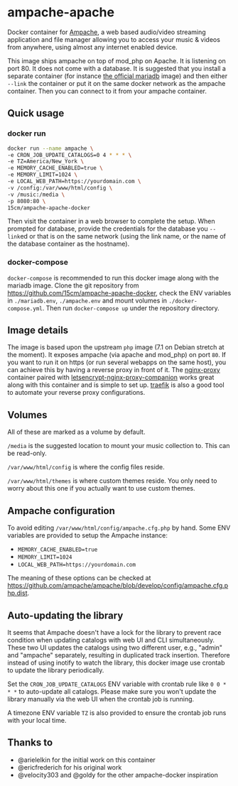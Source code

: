 # ampache-apache

Docker container for [Ampache](http://ampache.org), a web based audio/video
streaming application and file manager allowing you to access your music &
videos from anywhere, using almost any internet enabled device.

This image ships ampache on top of mod_php on Apache. It is listening on
port 80. It does not come with a database. It is suggested that you install a
separate container (for instance [the official
mariadb](https://hub.docker.com/_/mariadb/) image) and then either `--link` the
container or put it on the same docker network as the ampache container. Then
you can connect to it from your ampache container.

## Quick usage

### docker run

```bash
docker run --name ampache \
-e CRON_JOB_UPDATE_CATALOGS=0 4 * * * \
-e TZ=America/New_York \
-e MEMORY_CACHE_ENABLED=true \
-e MEMORY_LIMIT=1024 \
-e LOCAL_WEB_PATH=https://yourdomain.com \
-v /config:/var/www/html/config \
-v /music:/media \
-p 8080:80 \
15cm/ampache-apache-docker
```

Then visit the container in a web browser to complete the setup. When prompted
for database, provide the credentials for the database you `--link`ed or that
is on the same network (using the link name, or the name of the database
container as the hostname).

### docker-compose

`docker-compose` is recommended to run this docker image along with the mariadb
image. Clone the git repository from
<https://github.com/15cm/ampache-apache-docker>, check the ENV variables in
`./mariadb.env`, `./ampache.env` and mount volumes in `./docker-compose.yml`.
Then run `docker-compose up` under the repository directory.

## Image details

The image is based upon the upstream `php` image (7.1 on Debian stretch at the
moment). It exposes ampache (via apache and mod_php) on port `80`. If you want
to run it on https (or run several webapps on the same host), you can achieve
this by having a reverse proxy in front of it. The
[nginx-proxy](https://hub.docker.com/r/jwilder/nginx-proxy/) container paired
with
[letsencrypt-nginx-proxy-companion](https://hub.docker.com/r/jrcs/letsencrypt-nginx-proxy-companion/)
works great along with this container and is simple to set up.
[traefik](https://github.com/containous/traefik) is also a good tool to automate
your reverse proxy configurations.

## Volumes

All of these are marked as a volume by default.

`/media` is the suggested location to mount your music collection to. This can
be read-only.

`/var/www/html/config` is where the config files reside.

`/var/www/html/themes` is where custom themes reside. You only need to worry
about this one if you actually want to use custom themes.

## Ampache configuration

To avoid editing `/var/www/html/config/ampache.cfg.php` by hand. Some ENV
variables are provided to setup the Ampache instance:
- `MEMORY_CACHE_ENABLED=true`
- `MEMORY_LIMIT=1024`
- `LOCAL_WEB_PATH=https://yourdomain.com`

The meaning of these options can be checked at <https://github.com/ampache/ampache/blob/develop/config/ampache.cfg.php.dist>.

## Auto-updating the library

It seems that Ampache doesn't have a lock for the library to prevent race
condition when updating catalogs with web UI and CLI simultaneously. These two
UI updates the catalogs using two different user, e.g., "admin" and "ampache"
separately, resulting in duplicated track insertion. Therefore instead of using
inotify to watch the library, this docker image use crontab to update the
library periodically.

Set the `CRON_JOB_UPDATE_CATALOGS` ENV variable with crontab rule like `0
0 * * *` to auto-update all catalogs. Please make sure you won't update the
library manually via the web UI when the crontab job is running.

A timezone ENV variable `TZ` is also provided to ensure the crontab job runs
with your local time.

## Thanks to
- @arielelkin for the initial work on this container
- @ericfrederich for his original work
- @velocity303 and @goldy for the other ampache-docker inspiration
